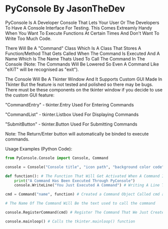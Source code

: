 # PyConsole By JasonTheDev

PyConsole Is A Developer Console That Lets Your User Or The Developers To Have A Console Interface For Testing.
This Comes Extreamly Handy When You Want To Execute Functions At Certain Times And Don't Want To Write Too Much Code.

There Will Be A "Command" Class Which Is A Class That Stores A Function/Method That Gets Called When The Command Is Executed And A 
Name Which Is The Name Thats Used To Call The Command In The Console (Note: The Commands Will Be Lowered So Even A Command Like
"eXiT" will be recognised as "exit").

The Console Will Be A Tkinter Window And It Supports Custom GUI Made In Tkinter But the feature is not tested and polished so there
may be bugs. There must be these components on the tkinter window if you decide to use the custom GUI feature:

"CommandEntry" - tkinter.Entry Used For Entering Commands

"CommandList" - tkinter.Listbox Used For Displaying Commands

"SubmitButton" - tkinter.Button Used For Submitting Commands

Note: The Return/Enter button will automatically be binded to execute commands.

Usage Examples (Python Code):

```Python
from PyConsole.Console import Console, Command

console = Console("Console title", "icon path", "background color code") # Create a new console.   all these parameters are optional

def function(): # The Function That Will Get Activated When A Command Is Executed
	print("A Command Has Been Executed Through PyConsole")
	console.WriteLine("You Just Executed A Command") # Writing A Line To The Console

cmd = Command("name", function) # Created a Command Object Called cmd and giving it a name and a function/method to call

# The Name Of The Command Will Be the text used to call the command

console.RegisterCommand(cmd) # Register The Command That We Just Created, You Could Register As Many As You Want

console.mainloop() # Calls the tkinter.mainloop() function
```



